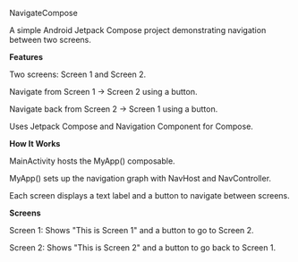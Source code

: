 NavigateCompose

A simple Android Jetpack Compose project demonstrating navigation between two screens.

**Features**

Two screens: Screen 1 and Screen 2.

Navigate from Screen 1 → Screen 2 using a button.

Navigate back from Screen 2 → Screen 1 using a button.

Uses Jetpack Compose and Navigation Component for Compose.

**How It Works**

MainActivity hosts the MyApp() composable.

MyApp() sets up the navigation graph with NavHost and NavController.

Each screen displays a text label and a button to navigate between screens.

**Screens**

Screen 1: Shows "This is Screen 1" and a button to go to Screen 2.

Screen 2: Shows "This is Screen 2" and a button to go back to Screen 1.
